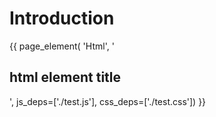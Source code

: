Introduction
=====

{{ page_element(
    'Html',
    '<h2 id="htmlTitle">html element title</h2>',
    js_deps=['./test.js'],
    css_deps=['./test.css'])
}}
